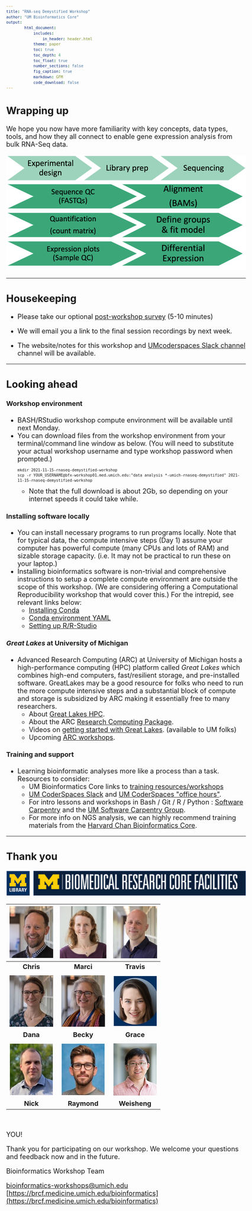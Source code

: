 ```yaml
---
title: "RNA-seq Demystified Workshop"
author: "UM Bioinformatics Core"
output:
        html_document:
            includes:
                in_header: header.html
            theme: paper
            toc: true
            toc_depth: 4
            toc_float: true
            number_sections: false
            fig_caption: true
            markdown: GFM
            code_download: false
---
```


<style type="text/css">

body, td {
   font-size: 18px;
}
code.r{
  font-size: 12px;
}
pre {
  font-size: 12px
}
</style>

## Wrapping up

We hope you now have more familiarity with key concepts, data types, tools, and how they all
connect to enable gene expression analysis from bulk RNA-Seq data.

![](images/wayfinder/wayfinder-99.png)

---

## Housekeeping

- Please take our optional <a href="https://forms.gle/XcSnsfDMF6hwBJXBA" target="_blank">post-workshop survey</a> (5-10 minutes) <br />

- We will email you a link to the final session recordings by next week.

- The website/notes for this workshop and [UMcoderspaces Slack channel](https://umcoderspaces.slack.com) channel
  will be available.

---

## Looking ahead

#### Workshop environment
- BASH/RStudio workshop compute environment will be available until next Monday.
- You can download files from the workshop environment from your terminal/command line window as below. 
  (You will need to substitute your actual workshop username and type workshop password when prompted.)
  ```
  mkdir 2021-11-15-rnaseq-demystified-workshop
  scp -r YOUR_USERNAME@bfx-workshop01.med.umich.edu:"data analysis *-umich-rnaseq-demystified" 2021-11-15-rnaseq-demystified-workshop
  ```
  - Note that the full download is about 2Gb, so depending on your internet 
    speeds it could take while.

#### Installing software locally
  - You can install necessary programs to run programs locally. Note
    that for typical data, the compute intensive steps (Day 1) assume your 
    computer has powerful compute (many CPUs and lots of RAM) and sizable 
    storage capacity. (i.e. It may not be practical to run these on your laptop.)
  - Installing bioinformatics software is non-trivial and comprehensive instructions
    to setup a complete compute environment are outside the scope of this workshop.
    (We are considering offering a Computational Reproducibility workshop that
    would cover this.) For the intrepid, see relevant links below:
    - [Installing Conda](https://conda.io/projects/conda/en/latest/user-guide/install/index.html#regular-installation)
    - [Conda environment YAML](https://github.com/umich-brcf-bioinf/2021-11-15-umich-rnaseq-demystified/blob/master/server_setup/conda_setup/workshop-rsd.yaml)
    - [Setting up R/R-Studio](workshop_setup/setup_instructions_advanced.html)

#### _Great Lakes_ at University of Michigan
- Advanced Research Computing (ARC) at University of Michigan hosts a 
  high-performance computing (HPC) platform called _Great Lakes_ which combines
  high-end computers, fast/resilient storage, and pre-installed software.
  GreatLakes may be a good resource for folks who need to run the more compute 
  intensive steps and a substantial block of compute and storage is subsidized 
  by ARC making it essentially free to many researchers.
  - About <a href="https://arc.umich.edu/greatlakes/" target="_blank">Great Lakes HPC</a>.
  - About the ARC <a href="https://arc.umich.edu/umrcp/" target="_blank">Research Computing Package</a>.
  - Videos on <a href="https://www.mivideo.it.umich.edu/channel/ARC-TS%2BTraining/181860561/" target="_blank">getting started with Great Lakes</a>. (available to UM folks)
  - Upcoming <a href="https://arc.umich.edu/events/" target="_blank">ARC workshops</a>.
  
#### Training and support
  - Learning bioinformatic analyses more like a process than a task. Resources 
    to consider:
    - UM Bioinformatics Core links to <a href="https://brcf.medicine.umich.edu/cores/bioinformatics-core/training/" target="_blank">training resources/workshops</a>
    - <a href="https://umcoderspaces.slack.com" target="_blank">UM CoderSpaces Slack</a> and <a href="https://datascience.isr.umich.edu/events/coderspaces/" target="_blank">UM CoderSpaces "office hours"</a>.
    - For intro lessons and workshops in Bash / Git / R / Python : <a href="https://software-carpentry.org/lessons/" target="_blank">Software Carpentry</a> and the <a href="https://umcarpentries.org/" target="_blank">UM Software Carpentry Group</a>.
    - For more info on NGS analysis, we can highly recommend training materials from the <a href="https://hbctraining.github.io/main/" target="_blank">Harvard Chan Bioinformatics Core</a>.

---

## Thank you

![Sponsors](images/Module00_sponsor_logos.png)

| ![](images/Module00_headshots/headshot_cgates.jpg) | ![](images/Module00_headshots/headshot_mbradenb.jpg)| ![](images/Module00_headshots/headshot_trsaari.jpg) |
|:-:|:-:|:-:|
| **Chris** | **Marci** | **Travis** |
| | | |
| ![](images/Module00_headshots/headshot_damki.jpg) | ![](images/Module00_headshots/headshot_rtagett.jpg) | ![](images/Module00_headshots/headshot_grkenney.jpg) | 
|  **Dana** | **Becky** | **Grace** |
| | | |
| ![](images/Module00_headshots/headshot_ncarruth.jpg)| ![](images/Module00_headshots/headshot_rcavalca.jpg)| ![](images/Module00_headshots/headshot_weishwu.jpg)|
| **Nick** | **Raymond** | **Weisheng** |
<br/>

YOU!

Thank you for participating on our workshop. We welcome your questions and feedback now and in the future.

Bioinformatics Workshop Team

[bioinformatics-workshops@umich.edu](mailto:bioinformatics-workshops@umich.edu) <br/>
[https://brcf.medicine.umich.edu/bioinformatics](https://brcf.medicine.umich.edu/bioinformatics)
